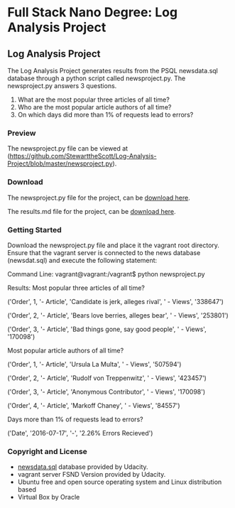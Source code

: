 # Full Stack Nano Degree: Log Analysis Project #

## Log Analysis Project ##

The Log Analysis Project generates results from the PSQL newsdata.sql database through a python script called newsproject.py.
The newsproject.py answers 3 questions.
1. What are the most popular three articles of all time?
2. Who are the most popular article authors of all time?
3. On which days did more than 1% of requests lead to errors?

### Preview ###

The newsproject.py file can be viewed at (https://github.com/StewarttheScott/Log-Analysis-Project/blob/master/newsproject.py).

### Download ###

The newsproject.py file for the project, can be [download here](https://github.com/StewarttheScott/Log-Analysis-Project/blob/master/newsproject.py).

The results.md file for the project, can be [download here](https://github.com/StewarttheScott/Log-Analysis-Project.git/results.py).

### Getting Started ###

Download the newsproject.py file and place it the vagrant root directory. Ensure that the vagrant server is connected to the news database (newsdat.sql) and execute the following statement:

Command Line:
vagrant@vagrant:/vagrant$ python newsproject.py

Results:
Most popular three articles of all time?

('Order', 1, '- Article', 'Candidate is jerk, alleges rival', ' -  Views', '338647')

('Order', 2, '- Article', 'Bears love berries, alleges bear', ' -  Views', '253801')

('Order', 3, '- Article', 'Bad things gone, say good people', ' -  Views', '170098')

Most popular article authors of all time?

('Order', 1, '- Article', 'Ursula La Multa', ' -  Views', '507594')

('Order', 2, '- Article', 'Rudolf von Treppenwitz', ' -  Views', '423457')

('Order', 3, '- Article', 'Anonymous Contributor', ' -  Views', '170098')

('Order', 4, '- Article', 'Markoff Chaney', ' -  Views', '84557')

Days more than 1% of requests lead to errors?

('Date', '2016-07-17', '-', '2.26% Errors Recieved')

### Copyright and License ###

* [newsdata.sql](https://github.com/StewarttheScott/Log-Analysis-Project.git/newsdata.sql) database provided by Udacity.
* vagrant server FSND Version provided by Udacity.
* Ubuntu free and open source operating system and Linux distribution based
* Virtual Box by Oracle
